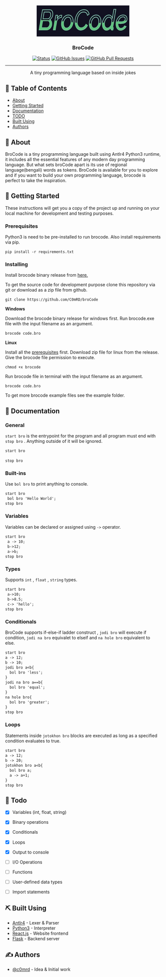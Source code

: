 <p align="center">
  <a href="" rel="noopener">
 <img width=300px height=100px src="https://github.com/C0mRD/brocode/blob/main/brocode.jpg" alt="Project logo"></a>
</p>

<h3 align="center">BroCode</h3>

<div align="center">

[![Status](https://img.shields.io/badge/status-active-success.svg)]()
[![GitHub Issues](https://img.shields.io/github/issues/c0mrd/brocode.svg)](https://github.com/C0mRD/brocode/issues)
[![GitHub Pull Requests](https://img.shields.io/github/issues-pr/c0mrd/brocode.svg)](https://github.com/C0mRD/brocode/pulls)

</div>

---

<p align="center"> A tiny programming language based on inside jokes
    <br> 
</p>

## 📝 Table of Contents

- [About](#about)
- [Getting Started](#getting_started)
- [Documentation](#documentation)
- [TODO](#todo)
- [Built Using](#built_using)
- [Authors](#authors)

## 🧐 About <a name = "about"></a>

BroCode is a tiny programming language built using Antlr4 Python3 runtime, it includes all the essential features of any modern day programming language. But what sets broCode apart is its use of regional language(bengali) words as tokens. BroCode is available for you to explore and if you want to build your own programming language, brocode is perfect to take the inspiration.


## 🏁 Getting Started <a name = "getting_started"></a>

These instructions will get you a copy of the project up and running on your local machine for development and testing purposes.

### Prerequisites <a name = "prerequisites"></a>

Python3 is need to be pre-installed to run brocode. Also install requirements via pip.

```
pip install -r requirements.txt
```

### Installing

Install brocode binary release from <a href="https://github.com/C0mRD/broCode/releases/tag/v1.0">here.</a>

To get the source code for development purpose clone this repository via git or download as a zip file from github.

```
git clone https://github.com/C0mRD/broCode
```

<b>Windows</b>

Download the brocode binary release for windows first. Run brocode.exe file with the input filename as an argument.

```
brocode code.bro
```

<b>Linux</b>

Install all the [prerequisites](#prerequisites) first. Download zip file for linux from the release. Give the brocode file permission to execute.

```
chmod +x brocode
```

Run brocode file in terminal with the input filename as an argument.

```
brocode code.bro
```

To get more brocode example files see the example folder.

## 🎈 Documentation <a name="documentation"></a>

### General

```start bro``` is the entrypoint for the program and all program must end with ```stop bro``` . Anything outside of it will be ignored.

```
start bro

stop bro
```

### Built-ins

Use ```bol bro``` to print anything to console.

```
start bro
 bol bro 'Hello World';
stop bro
```

### Variables

Variables can be declared or assigned using ```->``` operator.

```
start bro
 a -> 10;
 b->12;
 a->b;
stop bro
```

### Types

Supports  ```int``` , ```float``` , ```string``` types.

```
start bro
 a->10;
 b->8.5;
 c-> 'hello';
stop bro
```

### Conditionals

BroCode supports if-else-if ladder construct , ```jodi bro``` will execute if condition, ```jodi na bro``` equivalet to elseif and ```na hole bro``` equivalent to else.

```
start bro
a -> 12;
b -> 10;
jodi bro a<b{
  bol bro 'less';
}
jodi na bro a==b{
  bol bro 'equal';
}
na hole bro{
  bol bro 'greater';
}
stop bro
```

### Loops

Statements inside ```jotokhon bro``` blocks are executed as long as a specified condition evaluates to true.

```
start bro
a -> 12;
b -> 20;
jotokhon bro a<b{
  bol bro a;
  a -> a+1;
}
stop bro
```

## 🚀 Todo <a name = "todo"></a>

- [x] Variables (int, float, string)
- [x] Binary operations
- [x] Conditionals
- [x] Loops
- [x] Output to console

- [ ] I/O Operations
- [ ] Functions
- [ ] User-defined data types
- [ ] Import statements


## ⛏️ Built Using <a name = "built_using"></a>

- [Antlr4](https://www.antlr.org/) - Lexer & Parser
- [Python3](https://www.python.org/) - Interpreter
- [React.js](https://reactjs.org/) - Website frontend
- [Flask](https://flask.palletsprojects.com/) - Backend server

## ✍️ Authors <a name = "authors"></a>

- [@c0mrd](https://github.com/c0mrd) - Idea & Initial work
